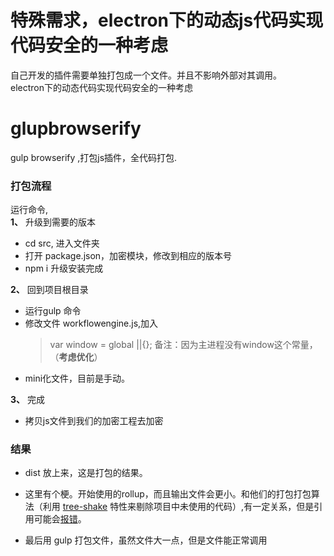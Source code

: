 
# 特殊需求，electron下的动态js代码实现代码安全的一种考虑
  自己开发的插件需要单独打包成一个文件。并且不影响外部对其调用。   
  electron下的动态代码实现代码安全的一种考虑
  

# glupbrowserify
gulp  browserify ,打包js插件，全代码打包.

### 打包流程
运行命令,   
**1、** 升级到需要的版本 
*   cd src, 进入文件夹
*   打开 package.json，加密模块，修改到相应的版本号
*   npm i 升级安装完成

**2、** 回到项目根目录
*   运行gulp 命令
*   修改文件 workflowengine.js,加入
    > var window = global ||{};
    备注：因为主进程没有window这个常量，（**考虑优化**）
*   mini化文件，目前是手动。

**3、** 完成
*  拷贝js文件到我们的加密工程去加密

### 结果
- dist 放上来，这是打包的结果。  

- 这里有个梗。开始使用的rollup，而且输出文件会更小。和他们的打包打包算法（利用 [tree-shake](https://blog.csdn.net/pansuyong/article/details/96132611) 特性来剔除项目中未使用的代码）,有一定关系，但是引用可能会[报错](https://www.haorooms.com/post/rollup_tips)。

- 最后用 gulp 打包文件，虽然文件大一点，但是文件能正常调用